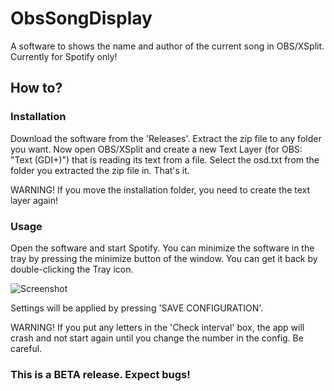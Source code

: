 # ObsSongDisplay
A software to shows the name and author of the current song in OBS/XSplit. Currently for Spotify only!

## How to?
### Installation
Download the software from the 'Releases'. Extract the zip file to any folder you want. Now open OBS/XSplit and create a new Text Layer (for OBS: "Text (GDI+)") that is reading its text from a file. Select the osd.txt from the folder you extracted the zip file in. That's it.

WARNING! If you move the installation folder, you need to create the text layer again!

### Usage
Open the software and start Spotify. You can minimize the software in the tray by pressing the minimize button of the window. You can get it back by double-clicking the Tray icon.

![Screenshot](https://i.ibb.co/vj0QprG/osdscreenshot.png)

Settings will be applied by pressing 'SAVE CONFIGURATION'.

WARNING! If you put any letters in the 'Check interval' box, the app will crash and not start again until you change the number in the config. Be careful.

### This is a BETA release. Expect bugs!
